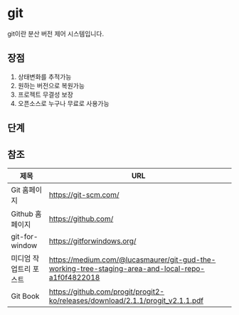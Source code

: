 # git
git이란 분산 버전 제어 시스템입니다. 

## 장점
1. 상태변화를 추적가능
1. 원하는 버전으로 복원가능
1. 프로젝트 무결성 보장
1. 오픈소스로 누구나 무료로 사용가능

## 단계 

## 참조
제목 | URL
---|---
Git 홈페이지 | https://git-scm.com/
Github 홈페이지 | https://github.com/
git-for-window | https://gitforwindows.org/
미디엄 작업트리 포스트 | https://medium.com/@lucasmaurer/git-gud-the-working-tree-staging-area-and-local-repo-a1f0f4822018
Git Book | https://github.com/progit/progit2-ko/releases/download/2.1.1/progit_v2.1.1.pdf